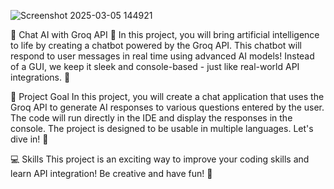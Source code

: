 ![Screenshot 2025-03-05 144921](https://github.com/user-attachments/assets/d9e20ff9-8018-40d5-84a8-23a741ddefc5)

🤖 Chat AI with Groq API
🚀 In this project, you will bring artificial intelligence to life by creating a chatbot powered by the Groq API. This chatbot will respond to user messages in real time using advanced AI models! Instead of a GUI, we keep it sleek and console-based - just like real-world API integrations. 🚀

🎯 Project Goal
In this project, you will create a chat application that uses the Groq API to generate AI responses to various questions entered by the user. The code will run directly in the IDE and display the responses in the console.
The project is designed to be usable in multiple languages. Let's dive in! 🚀

💻 Skills
This project is an exciting way to improve your coding skills and learn API integration! Be creative and have fun! 🎉
